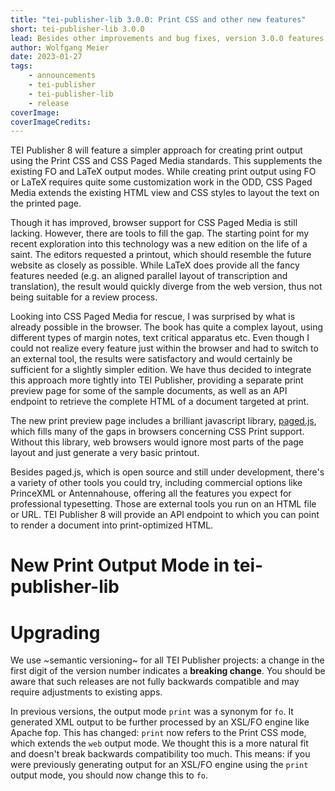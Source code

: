 ```yaml
---
title: "tei-publisher-lib 3.0.0: Print CSS and other new features"
short: tei-publisher-lib 3.0.0
lead: Besides other improvements and bug fixes, version 3.0.0 features a dedicated output mode to better support printing HTML using paged media CSS. It is not fully backwards compatible, so please make sure to read this article before upgrading!
author: Wolfgang Meier
date: 2023-01-27
tags:
    - announcements
    - tei-publisher
    - tei-publisher-lib
    - release
coverImage: 
coverImageCredits: 
---
```


TEI Publisher 8 will feature a simpler approach for creating print output using the Print CSS and CSS Paged Media standards. This supplements the existing FO and LaTeX output modes. While creating print output using FO or LaTeX requires quite some customization work in the ODD, CSS Paged Media extends the existing HTML view and CSS styles to layout the text on the printed page.

Though it has improved, browser support for CSS Paged Media is still lacking. However, there are tools to fill the gap. The starting point for my recent exploration into this technology was a new edition on the life of a saint. The editors requested a printout, which should resemble the future website as closely as possible. While LaTeX does provide all the fancy features needed (e.g. an aligned parallel layout of transcription and translation), the result would quickly diverge from the web version, thus not being suitable for a review process.

Looking into CSS Paged Media for rescue, I was surprised by what is already possible in the browser. The book has quite a complex layout, using different types of margin notes, text critical apparatus etc. Even though I could not realize every feature just within the browser and had to switch to an external tool, the results were satisfactory and would certainly be sufficient for a slightly simpler edition. We have thus decided to integrate this approach more tightly into TEI Publisher, providing a separate print preview page for some of the sample documents, as well as an API endpoint to retrieve the complete HTML of a document targeted at print.

The new print preview page includes a brilliant javascript library, [paged.js](https://pagedjs.org/), which fills many of the gaps in browsers concerning CSS Print support. Without this library, web browsers would ignore most parts of the page layout and just generate a very basic printout. 

Besides paged.js, which is open source and still under development, there's a variety of other tools you could try, including commercial options like PrinceXML or Antennahouse, offering all the features you expect for professional typesetting. Those are external tools you run on an HTML file or URL. TEI Publisher 8 will provide an API endpoint to which you can point to render a document into print-optimized HTML.

# New Print Output Mode in tei-publisher-lib


# Upgrading

We use ~semantic versioning~ for all TEI Publisher projects: a change in the first digit of the version number indicates a **breaking change**. You should be aware that such releases are not fully backwards compatible and may require adjustments to existing apps.

In previous versions, the output mode `print` was a synonym for `fo`. It generated XML output to be further processed by an XSL/FO engine like Apache fop. This has changed: `print` now refers to the Print CSS mode, which extends the `web` output mode. We thought this is a more natural fit and doesn't break backwards compatibility too much. This means: if you were previously generating output for an XSL/FO engine using the `print` output mode, you should now change this to `fo`.

